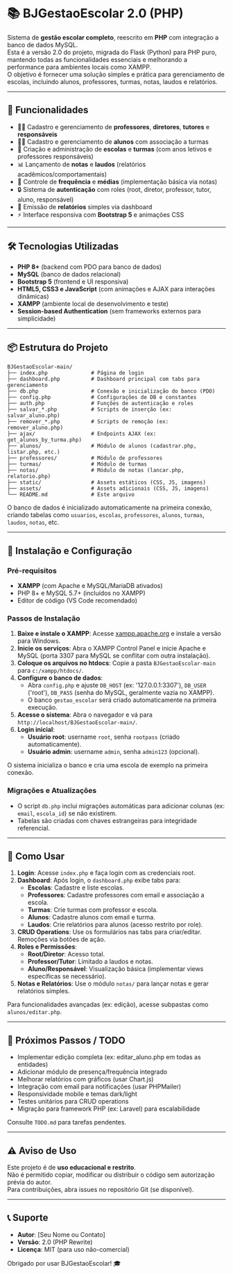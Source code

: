 # 📚 BJGestaoEscolar 2.0 (PHP)

Sistema de **gestão escolar completo**, reescrito em **PHP** com integração a banco de dados MySQL.  
Esta é a versão 2.0 do projeto, migrada do Flask (Python) para PHP puro, mantendo todas as funcionalidades essenciais e melhorando a performance para ambientes locais como XAMPP.  
O objetivo é fornecer uma solução simples e prática para gerenciamento de escolas, incluindo alunos, professores, turmas, notas, laudos e relatórios.

---

## 🚀 Funcionalidades

- 👩‍🏫 Cadastro e gerenciamento de **professores**, **diretores**, **tutores** e **responsáveis**
- 👨‍🎓 Cadastro e gerenciamento de **alunos** com associação a turmas
- 🏫 Criação e administração de **escolas** e **turmas** (com anos letivos e professores responsáveis)
- 📊 Lançamento de **notas** e **laudos** (relatórios acadêmicos/comportamentais)
- 📅 Controle de **frequência** e **médias** (implementação básica via notas)
- 🔒 Sistema de **autenticação** com roles (root, diretor, professor, tutor, aluno, responsável)
- 📝 Emissão de **relatórios** simples via dashboard
- ⚡ Interface responsiva com **Bootstrap 5** e animações CSS

---

## 🛠 Tecnologias Utilizadas

- **PHP 8+** (backend com PDO para banco de dados)
- **MySQL** (banco de dados relacional)
- **Bootstrap 5** (frontend e UI responsiva)
- **HTML5, CSS3 e JavaScript** (com animações e AJAX para interações dinâmicas)
- **XAMPP** (ambiente local de desenvolvimento e teste)
- **Session-based Authentication** (sem frameworks externos para simplicidade)

---

## 📦 Estrutura do Projeto

```
BJGestaoEscolar-main/
├── index.php              # Página de login
├── dashboard.php          # Dashboard principal com tabs para gerenciamento
├── db.php                 # Conexão e inicialização do banco (PDO)
├── config.php             # Configurações de DB e constantes
├── auth.php               # Funções de autenticação e roles
├── salvar_*.php           # Scripts de inserção (ex: salvar_aluno.php)
├── remover_*.php          # Scripts de remoção (ex: remover_aluno.php)
├── ajax/                  # Endpoints AJAX (ex: get_alunos_by_turma.php)
├── alunos/                # Módulo de alunos (cadastrar.php, listar.php, etc.)
├── professores/           # Módulo de professores
├── turmas/                # Módulo de turmas
├── notas/                 # Módulo de notas (lancar.php, relatorio.php)
├── static/                # Assets estáticos (CSS, JS, imagens)
├── assets/                # Assets adicionais (CSS, JS, imagens)
└── README.md              # Este arquivo
```

O banco de dados é inicializado automaticamente na primeira conexão, criando tabelas como `usuarios`, `escolas`, `professores`, `alunos`, `turmas`, `laudos`, `notas`, etc.

---

## 🚀 Instalação e Configuração

### Pré-requisitos
- **XAMPP** (com Apache e MySQL/MariaDB ativados)
- PHP 8+ e MySQL 5.7+ (incluídos no XAMPP)
- Editor de código (VS Code recomendado)

### Passos de Instalação
1. **Baixe e instale o XAMPP**: Acesse [xampp.apache.org](https://www.apachefriends.org/) e instale a versão para Windows.
2. **Inicie os serviços**: Abra o XAMPP Control Panel e inicie Apache e MySQL (porta 3307 para MySQL se conflitar com outra instalação).
3. **Coloque os arquivos no htdocs**: Copie a pasta `BJGestaoEscolar-main` para `c:/xampp/htdocs/`.
4. **Configure o banco de dados**:
   - Abra `config.php` e ajuste `DB_HOST` (ex: '127.0.0.1:3307'), `DB_USER` ('root'), `DB_PASS` (senha do MySQL, geralmente vazia no XAMPP).
   - O banco `gestao_escolar` será criado automaticamente na primeira execução.
5. **Acesse o sistema**: Abra o navegador e vá para `http://localhost/BJGestaoEscolar-main/`.
6. **Login inicial**:
   - **Usuário root**: username `root`, senha `rootpass` (criado automaticamente).
   - **Usuário admin**: username `admin`, senha `admin123` (opcional).

O sistema inicializa o banco e cria uma escola de exemplo na primeira conexão.

### Migrações e Atualizações
- O script `db.php` inclui migrações automáticas para adicionar colunas (ex: `email`, `escola_id`) se não existirem.
- Tabelas são criadas com chaves estrangeiras para integridade referencial.

---

## 📖 Como Usar

1. **Login**: Acesse `index.php` e faça login com as credenciais root.
2. **Dashboard**: Após login, o `dashboard.php` exibe tabs para:
   - **Escolas**: Cadastre e liste escolas.
   - **Professores**: Cadastre professores com email e associação a escola.
   - **Turmas**: Crie turmas com professor e escola.
   - **Alunos**: Cadastre alunos com email e turma.
   - **Laudos**: Crie relatórios para alunos (acesso restrito por role).
3. **CRUD Operations**: Use os formulários nas tabs para criar/editar. Remoções via botões de ação.
4. **Roles e Permissões**:
   - **Root/Diretor**: Acesso total.
   - **Professor/Tutor**: Limitado a laudos e notas.
   - **Aluno/Responsável**: Visualização básica (implementar views específicas se necessário).
5. **Notas e Relatórios**: Use o módulo `notas/` para lançar notas e gerar relatórios simples.

Para funcionalidades avançadas (ex: edição), acesse subpastas como `alunos/editar.php`.

---
## 📌 Próximos Passos / TODO

- Implementar edição completa (ex: editar_aluno.php em todas as entidades)
- Adicionar módulo de presença/frequência integrado
- Melhorar relatórios com gráficos (usar Chart.js)
- Integração com email para notificações (usar PHPMailer)
- Responsividade mobile e temas dark/light
- Testes unitários para CRUD operations
- Migração para framework PHP (ex: Laravel) para escalabilidade

Consulte `TODO.md` para tarefas pendentes.

---

## ⚠️ Aviso de Uso

Este projeto é de **uso educacional e restrito**.  
Não é permitido copiar, modificar ou distribuir o código sem autorização prévia do autor.  
Para contribuições, abra issues no repositório Git (se disponível).

---

## 📞 Suporte

- **Autor**: [Seu Nome ou Contato]
- **Versão**: 2.0 (PHP Rewrite)
- **Licença**: MIT (para uso não-comercial)

Obrigado por usar BJGestaoEscolar! 🎓
